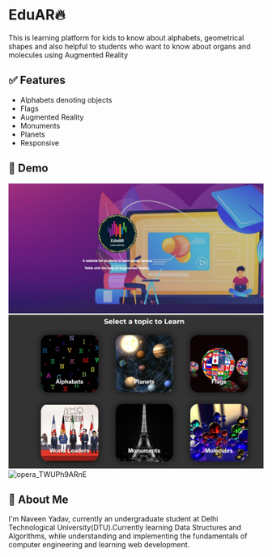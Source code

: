 


# EduAR🔥


This is learning platform for kids to know about alphabets, geometrical shapes and also helpful to students who want to know about organs and molecules using Augmented Reality


## ✅ Features

- Alphabets denoting objects
- Flags
- Augmented Reality
- Monuments
- Planets
- Responsive


## 🐣 Demo

![](/Assets/1.jpeg)
![](/Assets/2.jpeg)
![opera_TWUPh9ARnE](https://user-images.githubusercontent.com/93370526/173075087-a4ae8eaa-7290-4175-9035-f73a8b63c031.png)

## 🚀 About Me
I'm Naveen Yadav, currently an undergraduate student at Delhi Technological University(DTU).Currently learning Data Structures and Algorithms, while understanding and implementing the fundamentals of computer engineering and learning web development.
